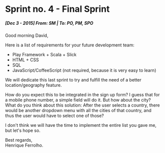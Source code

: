 # Sprint no. 4 - Final Sprint

##### [Dec 3 - 2015] From: SM | To: PO, PM, SPO

Good morning David,

Here is a list of requirements for your future development team:  
- Play Framework + Scala + Slick  
- HTML + CSS  
- SQL  
- JavaScript/CoffeeScript (not required, because it is very easy to learn)

We will dedicate this last sprint to try and fulfill the need of a better location/geography feature.

How do you expect this to be integrated in the sign up form? I guess that for a mobile phone number, a simple field will do it. But how about the city?  
What do you think about this solution: After the user selects a country, there would be another dropdown menu with all the cities of that country, and thus the user would have to select one of those?

I don't think we will have the time to implement the entire list you gave me, but let's hope so.

Best regards,  
Henrique Ferrolho.
